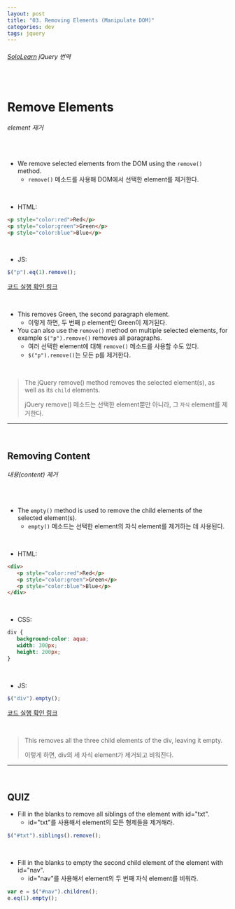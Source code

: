 ```yaml
---
layout: post
title: "03. Removing Elements (Manipulate DOM)"
categories: dev
tags: jquery
---
```


###### [SoloLearn](https://www.sololearn.com) jQuery 번역

<br>

# Remove Elements

###### element 제거

<br>

- We remove selected elements from the DOM using the `remove()` method.
  - `remove()` 메소드를 사용해 DOM에서 선택한 element를 제거한다.

<br>

- HTML:

```html
<p style="color:red">Red</p>
<p style="color:green">Green</p>
<p style="color:blue">Blue</p>
```

<br>

- JS:

```js
$("p").eq(1).remove();
```

[코드 실행 확인 링크](https://code.sololearn.com/1124/#js)

<br>

- This removes Green, the second paragraph element.
  - 이렇게 하면, 두 번째 p element인 Green이 제거된다.
- You can also use the `remove()` method on multiple selected elements, for example `$("p").remove()` removes all paragraphs.
  - 여러 선택한 element에 대해 `remove()` 메소드를 사용할 수도 있다.
  - `$("p").remove()`는 모든 p를 제거한다.

<br>

> The jQuery remove() method removes the selected element(s), as well as its `child` elements.
>
> jQuery remove() 메소드는 선택한 element뿐만 아니라, 그 `자식` element를 제거한다.

------

<br>

## Removing Content

###### 내용(content) 제거

<br>

- The `empty()` method is used to remove the child elements of the selected element(s).
  - `empty()` 메소드는 선택한 element의 자식 element를 제거하는 데 사용된다.

<br>

- HTML:

```html
<div>
   <p style="color:red">Red</p>
   <p style="color:green">Green</p>
   <p style="color:blue">Blue</p>
</div>
```

<br>

- CSS:

```css
div {
   background-color: aqua;
   width: 300px;
   height: 200px;
}
```

<br>

- JS:

```js
$("div").empty();
```

[코드 실행 확인 링크](https://code.sololearn.com/1125/#js)

<br>

> This removes all the three child elements of the div, leaving it empty.
>
> 이렇게 하면, div의 세 자식 element가 제거되고 비워진다.

------

<br>

## QUIZ

- Fill in the blanks to remove all siblings of the element with id="txt".
  - id="txt"를 사용해서 element의 모든 형제들을 제거해라.

```js
$("#txt").siblings().remove();
```

<br>

- Fill in the blanks to empty the second child element of the element with id="nav".
  - id="nav"를 사용해서 element의 두 번째 자식 element를 비워라.

```js
var e = $("#nav").children();
e.eq(1).empty();
```

<br>
